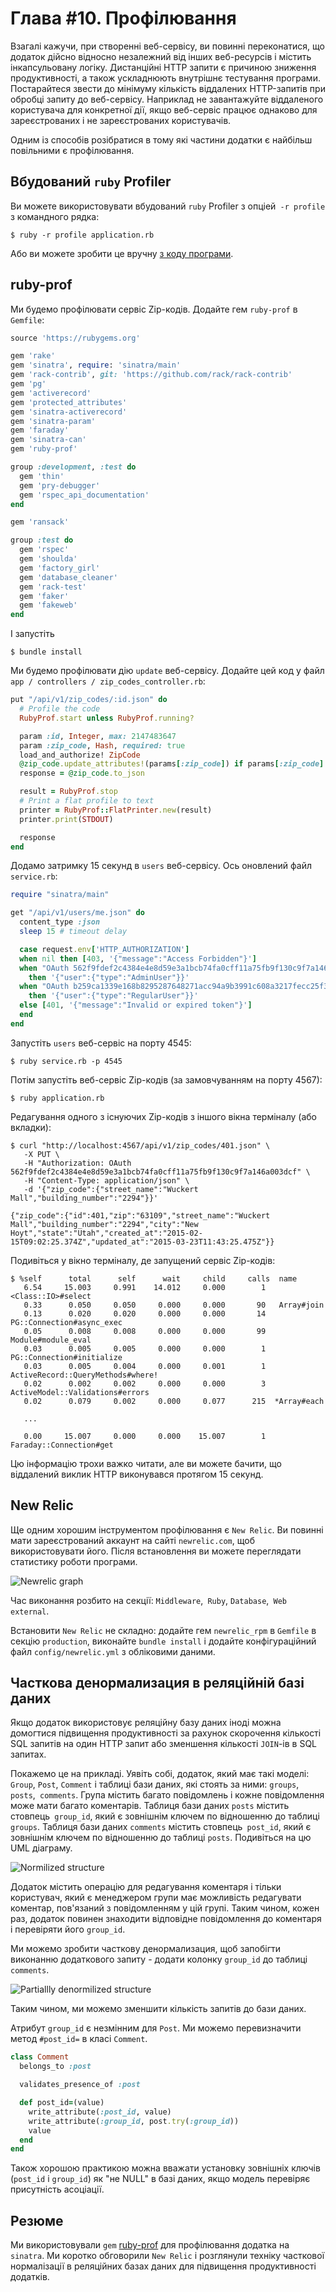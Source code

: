 Глава #10. Профілювання
=======================

Взагалі кажучи, при створенні веб-сервісу, ви повинні переконатися, що додаток дійсно відносно незалежний від інших веб-ресурсів і містить інкапсульовану логіку. Дистанційні HTTP запити є причиною зниження продуктивності, а також ускладнюють внутрішнє тестування програми. Постарайтеся звести до мінімуму кількість віддалених HTTP-запитів при обробці запиту до веб-сервісу. Наприклад не завантажуйте віддаленого користувача для конкретної дії, якщо веб-сервіс працює однаково для зареєстрованих і не зареєстрованих користувачів.

Одним із способів розібратися в тому які частини додатки є найбільш повільними є профілювання.

## <a name="ruby-built-in-profiler"></a>Вбудований `ruby` Profiler

Ви можете використовувати вбудований `ruby` Profiler з опціей` -r profile` з командного рядка:

    $ ruby -r profile application.rb

Або ви можете зробити це вручну [з коду програми](http://stackoverflow.com/questions/4347466/whats-the-best-way-to-profile-a-sinatra-application).

## <a name="ruby-prof"></a>ruby-prof

Ми будемо профілювати сервіс Zip-кодів. Додайте гем `ruby-prof` в` Gemfile`:

```ruby
source 'https://rubygems.org'

gem 'rake'
gem 'sinatra', require: 'sinatra/main'
gem 'rack-contrib', git: 'https://github.com/rack/rack-contrib'
gem 'pg'
gem 'activerecord'
gem 'protected_attributes'
gem 'sinatra-activerecord'
gem 'sinatra-param'
gem 'faraday'
gem 'sinatra-can'
gem 'ruby-prof'

group :development, :test do
  gem 'thin'
  gem 'pry-debugger'
  gem 'rspec_api_documentation'
end

gem 'ransack'

group :test do
  gem 'rspec'
  gem 'shoulda'
  gem 'factory_girl'
  gem 'database_cleaner'
  gem 'rack-test'
  gem 'faker'
  gem 'fakeweb'
end
```

І запустіть

    $ bundle install

Ми будемо профілювати дію `update` веб-сервісу. Додайте цей код у файл `app / controllers / zip_codes_controller.rb`:

```ruby
put "/api/v1/zip_codes/:id.json" do
  # Profile the code
  RubyProf.start unless RubyProf.running?

  param :id, Integer, max: 2147483647
  param :zip_code, Hash, required: true
  load_and_authorize! ZipCode
  @zip_code.update_attributes!(params[:zip_code]) if params[:zip_code].any?
  response = @zip_code.to_json

  result = RubyProf.stop
  # Print a flat profile to text
  printer = RubyProf::FlatPrinter.new(result)
  printer.print(STDOUT)

  response
end
```

Додамо затримку 15 секунд в `users` веб-сервісу. Ось оновлений файл `service.rb`:

```ruby
require "sinatra/main"

get "/api/v1/users/me.json" do
  content_type :json
  sleep 15 # timeout delay

  case request.env['HTTP_AUTHORIZATION']
  when nil then [403, '{"message":"Access Forbidden"}']
  when "OAuth 562f9fdef2c4384e4e8d59e3a1bcb74fa0cff11a75fb9f130c9f7a146a003dcf"
    then '{"user":{"type":"AdminUser"}}'
  when "OAuth b259ca1339e168b8295287648271acc94a9b3991c608a3217fecc25f369aaa86"
    then '{"user":{"type":"RegularUser"}}'
  else [401, '{"message":"Invalid or expired token"}']
  end
end
```

Запустіть `users` веб-сервіс на порту 4545:

    $ ruby service.rb -p 4545

Потім запустіть веб-сервіс Zip-кодів (за замовчуванням на порту 4567):

    $ ruby application.rb

Редагування одного з існуючих Zip-кодів з іншого вікна терміналу (або вкладки):

    $ curl "http://localhost:4567/api/v1/zip_codes/401.json" \
       -X PUT \
       -H "Authorization: OAuth 562f9fdef2c4384e4e8d59e3a1bcb74fa0cff11a75fb9f130c9f7a146a003dcf" \
       -H "Content-Type: application/json" \
       -d '{"zip_code":{"street_name":"Wuckert Mall","building_number":"2294"}}'

    {"zip_code":{"id":401,"zip":"63109","street_name":"Wuckert Mall","building_number":"2294","city":"New Hoyt","state":"Utah","created_at":"2015-02-15T09:02:25.374Z","updated_at":"2015-03-23T11:43:25.475Z"}}

Подивіться у вікно терміналу, де запущений сервіс Zip-кодів:

    $ %self      total      self      wait     child     calls  name
       6.54     15.003     0.991    14.012     0.000        1   <Class::IO>#select
       0.33      0.050     0.050     0.000     0.000       90   Array#join
       0.13      0.020     0.020     0.000     0.000       14   PG::Connection#async_exec
       0.05      0.008     0.008     0.000     0.000       99   Module#module_eval
       0.03      0.005     0.005     0.000     0.000        1   PG::Connection#initialize
       0.03      0.005     0.004     0.000     0.001        1   ActiveRecord::QueryMethods#where!
       0.02      0.002     0.002     0.000     0.000        3   ActiveModel::Validations#errors
       0.02      0.079     0.002     0.000     0.077      215  *Array#each

       ...

       0.00     15.007     0.000     0.000    15.007        1   Faraday::Connection#get

Цю інформацію трохи важко читати, але ви можете бачити, що віддалений виклик HTTP виконувався протягом 15 секунд.

## <a name="new-relic"></a>New Relic

Ще одним хорошим інструментом профілювання є `New Relic`. Ви повинні мати зареєстрований аккаунт на сайті `newrelic.com`, щоб використовувати його. Після встановлення ви можете переглядати статистику роботи програми.

![Newrelic graph](../static/images/newrelic_rpm_graph.png)

Час виконання розбито на секції: `Middleware`,` Ruby`, `Database`,` Web external`.

Встановити `New Relic` не складно: додайте гем `newrelic_rpm` в `Gemfile` в секцію `production`, виконайте `bundle install` і додайте конфігураційний файл `config/newrelic.yml` з обліковими даними.

## <a name="partial-denormalization"></a>Часткова денормализация в реляційній базі даних

Якщо додаток використовує реляційну базу даних іноді можна домогтися підвищення продуктивності за рахунок скорочення кількості SQL запитів на один HTTP запит або зменшення кількості `JOIN`-ів в SQL запитах.

Покажемо це на прикладі. Уявіть собі, додаток, який має такі моделі: `Group`, `Post`, `Comment` і таблиці бази даних, які стоять за ними: `groups`, `posts`,` comments`. Група містить багато повідомлень і кожне повідомлення може мати багато коментарів. Таблиця бази даних `posts` містить стовпець` group_id`, який є зовнішнім ключем по відношенню до таблиці `groups`. Таблиця бази даних `comments` містить стовпець` post_id`, який є зовнішнім ключем по відношенню до таблиці `posts`. Подивіться на цю UML діаграму.

![Normilized structure](../static/images/normilized.png)

Додаток містить операцію для редагування коментаря і тільки користувач, який є менеджером групи має можливість редагувати коментар, пов'язаний з повідомленням у цій групі. Таким чином, кожен раз, додаток повинен знаходити відповідне повідомлення до коментаря і перевіряти його `group_id`.

Ми можемо зробити часткову денормализация, щоб запобігти виконанню додаткового запиту - додати колонку `group_id` до таблиці `comments`.

![Partiallly denormilized structure](../static/images/partiallly_denormilized.png)

Таким чином, ми можемо зменшити кількість запитів до бази даних.

Атрибут `group_id` є незмінним для `Post`. Ми можемо перевизначити метод `#post_id=` в класі `Comment`.

```ruby
class Comment
  belongs_to :post

  validates_presence_of :post

  def post_id=(value)
    write_attribute(:post_id, value)
    write_attribute(:group_id, post.try(:group_id))
    value
  end
end
```

Також хорошою практикою можна вважати установку зовнішніх ключів (`post_id` і `group_id`) як "не NULL" в базі даних, якщо модель перевіряє присутність асоціації.

## <a name="summary"></a>Резюме

Ми використовували `gem` [ruby-prof](https://github.com/ruby-prof/ruby-prof) для профілювання додатка на `sinatra`. Ми коротко обговорили `New Relic` і розглянули техніку часткової нормалізації в реляційних базах даних для підвищення продуктивності додатків.
